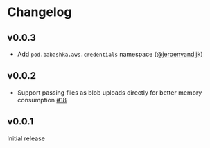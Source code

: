 # Changelog

## v0.0.3

- Add `pod.babashka.aws.credentials` namespace [(@jeroenvandijk)](https://github.com/jeroenvandijk)

## v0.0.2

- Support passing files as blob uploads directly for better memory consumption [#18](https://github.com/babashka/pod-babashka-aws/issues/18)

## v0.0.1

Initial release
